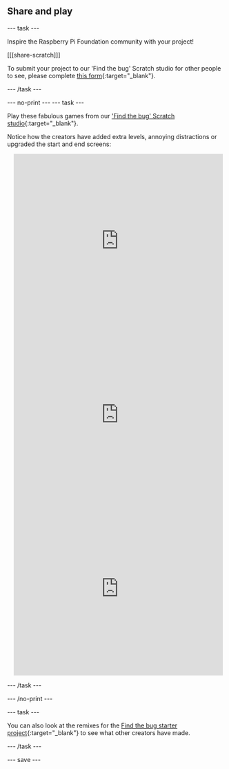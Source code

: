 ## Share and play

--- task ---

Inspire the Raspberry Pi Foundation community with your project! 

[[[share-scratch]]]

To submit your project to our 'Find the bug' Scratch studio for other people to see, please complete [this form](https://form.raspberrypi.org/f/community-project-submissions){:target="_blank"}.

--- /task ---

--- no-print ---
--- task --- 

Play these fabulous games from our ['Find the bug' Scratch studio](https://scratch.mit.edu/studios/29005236/){:target="_blank"}.

Notice how the creators have added extra levels, annoying distractions or upgraded the start and end screens:

<div class="scratch-preview" style="margin-left: 15px;">
  <iframe allowtransparency="true" width="485" height="402" src="https://scratch.mit.edu/projects/embed/545488112/?autostart=false" frameborder="0"></iframe>
</div>

<div class="scratch-preview" style="margin-left: 15px;">
  <iframe allowtransparency="true" width="485" height="402" src="https://scratch.mit.edu/projects/embed/707645119/?autostart=false" frameborder="0"></iframe>
</div>

<div class="scratch-preview" style="margin-left: 15px;">
  <iframe allowtransparency="true" width="485" height="402" src="https://scratch.mit.edu/projects/embed/707644397/?autostart=false" frameborder="0"></iframe>
</div>

--- /task ---

--- /no-print ---

--- task ---

You can also look at the remixes for the [Find the bug starter project](https://scratch.mit.edu/projects/582214723/remixes){:target="_blank"} to see what other creators have made.

--- /task ---

--- save ---

